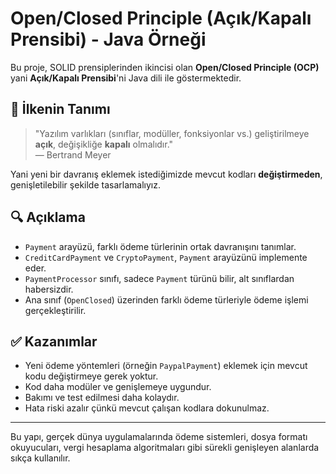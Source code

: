 # Open/Closed Principle (Açık/Kapalı Prensibi) - Java Örneği

Bu proje, SOLID prensiplerinden ikincisi olan **Open/Closed Principle (OCP)** yani **Açık/Kapalı Prensibi**'ni Java dili ile göstermektedir.

## 🧠 İlkenin Tanımı

> "Yazılım varlıkları (sınıflar, modüller, fonksiyonlar vs.) geliştirilmeye **açık**, değişikliğe **kapalı** olmalıdır."  
— Bertrand Meyer

Yani yeni bir davranış eklemek istediğimizde mevcut kodları **değiştirmeden**, genişletilebilir şekilde tasarlamalıyız.


## 🔍 Açıklama

- `Payment` arayüzü, farklı ödeme türlerinin ortak davranışını tanımlar.
- `CreditCardPayment` ve `CryptoPayment`, `Payment` arayüzünü implemente eder.
- `PaymentProcessor` sınıfı, sadece `Payment` türünü bilir, alt sınıflardan habersizdir.
- Ana sınıf (`OpenClosed`) üzerinden farklı ödeme türleriyle ödeme işlemi gerçekleştirilir.

## ✅ Kazanımlar

- Yeni ödeme yöntemleri (örneğin `PaypalPayment`) eklemek için mevcut kodu değiştirmeye gerek yoktur.
- Kod daha modüler ve genişlemeye uygundur.
- Bakımı ve test edilmesi daha kolaydır.
- Hata riski azalır çünkü mevcut çalışan kodlara dokunulmaz.

---

Bu yapı, gerçek dünya uygulamalarında ödeme sistemleri, dosya formatı okuyucuları, vergi hesaplama algoritmaları gibi sürekli genişleyen alanlarda sıkça kullanılır.
